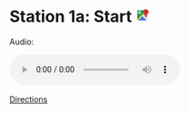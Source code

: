 
# Station 1a: Start <a href="https://www.google.com/maps/dir/?api=1&travelmode=walking&destination=47.7975537,13.0211666"><img src="https://github.com/kipppunkte/kipppunkte/raw/gh-pages/assets/google-maps.svg" width="24" height="24"></a>

Audio: 

<audio controls>
  <source src="https://github.com/kipppunkte/kipppunkte/raw/gh-pages/assets/1a_Start.mp3" type="audio/mpeg">
  Your browser does not support the audio tag.
</audio>


[Directions](https://www.google.com/maps/dir/?api=1&travelmode=walking&destination=47.7975537,13.0211666)